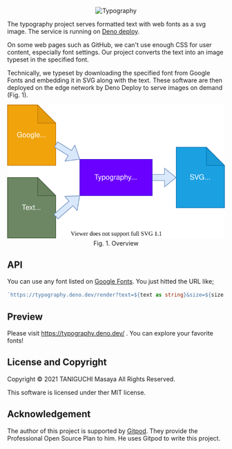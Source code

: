 <p align="center">
  <img src="https://typography.deno.dev/render?text=Typography&family=Lobster&weight=400&size=40&color=%23008cb4" alt="Typography" />
</p>

The typography project serves formatted text with web fonts as a svg image.
The service is running on [Deno deploy](https://deno.com/deploy).

On some web pages such as GitHub, we can't use enough CSS for user content, especially font settings. Our project converts the text into an image typeset in the specified font.

Technically, we typeset by downloading the specified font from Google Fonts and embedding it in SVG along with the text. These software are then deployed on the edge network by Deno Deploy to serve images on demand (Fig. 1).

<p align="center">
  <img src="./misc/overview.drawio.svg" /><br />
  Fig. 1. Overview
</p>

## API

You can use any font listed on [Google Fonts](https://fonts.google.com/). You just hitted the URL like;

```ts
`https://typography.deno.dev/render?text=${text as string}&size=${size as number}&family=${family as string}&weight=${weight as number}&color=${color as string}`
```

## Preview

Please visit https://typography.deno.dev/ . You can explore your favorite fonts!

## License and Copyright

Copyright &copy; 2021 TANIGUCHI Masaya All Rights Reserved.

This software is licensed under ther MIT license.

## Acknowledgement

The author of this project is supported by [Gitpod](https://gitpod.io/).
They provide the Professional Open Source Plan to him.
He uses Gitpod to write this project.
